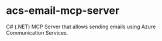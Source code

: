 # acs-email-mcp-server
C# (.NET) MCP Server that allows sending emails using Azure Communication Services.
